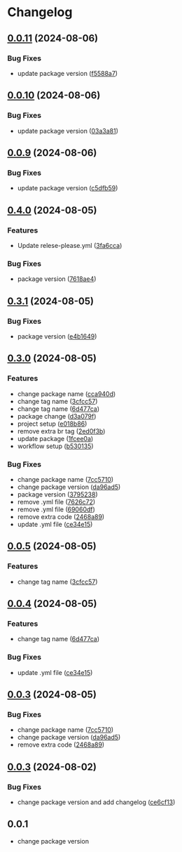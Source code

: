 # Changelog

## [0.0.11](https://github.com/shahmargi12/workflow-testing-1/compare/v0.0.10...v0.0.11) (2024-08-06)


### Bug Fixes

* update package version ([f5588a7](https://github.com/shahmargi12/workflow-testing-1/commit/f5588a7a8026d37b644a19c7b26c2a5614e59ebe))

## [0.0.10](https://github.com/shahmargi12/workflow-testing-1/compare/v0.0.9...v0.0.10) (2024-08-06)


### Bug Fixes

* update package version ([03a3a81](https://github.com/shahmargi12/workflow-testing-1/commit/03a3a81d2a1b587b23b9eb56d5840bacba8fe488))

## [0.0.9](https://github.com/shahmargi12/workflow-testing-1/compare/v0.0.8...v0.0.9) (2024-08-06)


### Bug Fixes

* update package version ([c5dfb59](https://github.com/shahmargi12/workflow-testing-1/commit/c5dfb5950ede95204a2d3eac6f8f1a7d5469317d))

## [0.4.0](https://github.com/shahmargi12/workflow/compare/v0.3.1...v0.4.0) (2024-08-05)


### Features

* Update relese-please.yml ([3fa6cca](https://github.com/shahmargi12/workflow/commit/3fa6cca55e3e591676a9361b40632e1bfe751347))


### Bug Fixes

* package version ([7618ae4](https://github.com/shahmargi12/workflow/commit/7618ae4bd911e1e5cd9ef8901226a47a03de817e))

## [0.3.1](https://github.com/shahmargi12/workflow/compare/v0.3.0...v0.3.1) (2024-08-05)


### Bug Fixes

* package version ([e4b1649](https://github.com/shahmargi12/workflow/commit/e4b16490a48129590c599fe1632c76a18f856137))

## [0.3.0](https://github.com/shahmargi12/workflow/compare/v0.2.0...v0.3.0) (2024-08-05)


### Features

* change package name ([cca940d](https://github.com/shahmargi12/workflow/commit/cca940ddcaef1c57c767683a0c498d8491c14d7a))
* change tag name ([3cfcc57](https://github.com/shahmargi12/workflow/commit/3cfcc57ead470565b3613707f70e78ecaacab7dc))
* change tag name ([6d477ca](https://github.com/shahmargi12/workflow/commit/6d477ca3b920c1a6b961b3e149c1534277604c37))
* package change ([d3a079f](https://github.com/shahmargi12/workflow/commit/d3a079fe5f354a561ff7ef87bb634291150691a8))
* project setup ([e018b86](https://github.com/shahmargi12/workflow/commit/e018b86dc2816ceeee4bd5a8914f32bbe85bd9ad))
* remove extra br tag ([2ed0f3b](https://github.com/shahmargi12/workflow/commit/2ed0f3b87d87c3db4515d1202ff2ca51b2213c68))
* update package ([1fcee0a](https://github.com/shahmargi12/workflow/commit/1fcee0a2c3126c899af2b4126423276bdb442d80))
* workflow setup ([b530135](https://github.com/shahmargi12/workflow/commit/b530135acdc1c63ba16d8fe001f6673186f6be9e))


### Bug Fixes

* change package name ([7cc5710](https://github.com/shahmargi12/workflow/commit/7cc57106a5df32274e4f6900db887246356fc70e))
* change package version ([da96ad5](https://github.com/shahmargi12/workflow/commit/da96ad5601fe6253d18961652cf2b6bb43c87e43))
* package version ([3795238](https://github.com/shahmargi12/workflow/commit/379523802474020efa41f9112271f185b368bfb7))
* remove .yml file ([7626c72](https://github.com/shahmargi12/workflow/commit/7626c72f0bb62dda352d89d829bee92041621ee1))
* remove .yml file ([69060df](https://github.com/shahmargi12/workflow/commit/69060dfcd28b8f1f86590ae2368b21b1fdc9fd17))
* remove extra code ([2468a89](https://github.com/shahmargi12/workflow/commit/2468a898f4cf1972773b149d4a8a7822fe4caced))
* update .yml file ([ce34e15](https://github.com/shahmargi12/workflow/commit/ce34e1594d303dc309824973f8ef0cd4765e2d37))

## [0.0.5](https://github.com/shahmargi12/workflow/compare/v0.1.0...v0.0.5) (2024-08-05)


### Features

* change tag name ([3cfcc57](https://github.com/shahmargi12/workflow/commit/3cfcc57ead470565b3613707f70e78ecaacab7dc))

## [0.0.4](https://github.com/shahmargi12/workflow/compare/v0.0.3...v0.0.4) (2024-08-05)


### Features

* change tag name ([6d477ca](https://github.com/shahmargi12/workflow/commit/6d477ca3b920c1a6b961b3e149c1534277604c37))


### Bug Fixes

* update .yml file ([ce34e15](https://github.com/shahmargi12/workflow/commit/ce34e1594d303dc309824973f8ef0cd4765e2d37))

## [0.0.3](https://github.com/shahmargi12/workflow/compare/v0.0.2...v0.0.3) (2024-08-05)


### Bug Fixes

* change package name ([7cc5710](https://github.com/shahmargi12/workflow/commit/7cc57106a5df32274e4f6900db887246356fc70e))
* change package version ([da96ad5](https://github.com/shahmargi12/workflow/commit/da96ad5601fe6253d18961652cf2b6bb43c87e43))
* remove extra code ([2468a89](https://github.com/shahmargi12/workflow/commit/2468a898f4cf1972773b149d4a8a7822fe4caced))

## [0.0.3](https://github.com/shahmargi12/workflow-testing/compare/v0.0.2...v0.0.3) (2024-08-02)


### Bug Fixes

* change package version and add changelog ([ce6cf13](https://github.com/shahmargi12/workflow-testing/commit/ce6cf139a9e64eb04bdd087ef499bfed817b6c24))

## 0.0.1
- change package version
